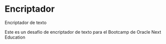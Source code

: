 # Encriptador
Encriptador de texto

Este es un desafío de encriptador de texto para el Bootcamp de Oracle Next Education
